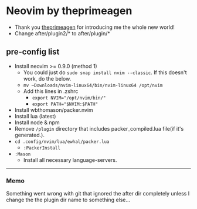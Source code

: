 # Neovim by theprimeagen

- Thank you [theprimeagen](https://www.youtube.com/@ThePrimeTimeagen) for introducing me the whole new world!
- Change after/plugin2/* to after/plugin/*

## pre-config list
- Install neovim >= 0.9.0 (method 1)
  - You could just do `sudo snap install nvim --classic`. If this doesn't work, do the below.
  - `mv ~Downloads/nvim-linux64/bin/nvim-linux64 /opt/nvim`
  - Add this lines in .zshrc
    - `export NVIM="/opt/nvim/bin/"`
    - `export PATH="$NVIM:$PATH"`
- Install wbthomason/packer.nvim
- Install lua (latest)
- Install node & npm
- Remove `/plugin` directory that includes packer_compiled.lua file(if it's generated.).
- `cd .config/nvim/lua/ewhal/packer.lua`
  - `:PackerInstall`
- `:Mason`
  - Install all necessary language-servers.  

---

### Memo
Something went wrong with git that ignored the after dir completely 
unless I change the the plugin dir name to something else...

